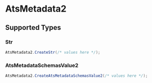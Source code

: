 # AtsMetadata2


## Supported Types

### Str

```csharp
AtsMetadata2.CreateStr(/* values here */);
```

### AtsMetadataSchemasValue2

```csharp
AtsMetadata2.CreateAtsMetadataSchemasValue2(/* values here */);
```
